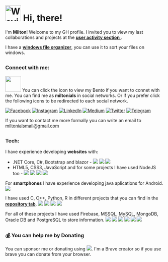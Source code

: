 # <img src="https://raw.githubusercontent.com/Tarikul-Islam-Anik/Animated-Fluent-Emojis/master/Emojis/Hand%20gestures/Waving%20Hand%20Medium-Light%20Skin%20Tone.png" alt="Waving Hand Medium-Light Skin Tone" width="50" height="50" /> Hi, there!
I'm <strong>Milton</strong>! Welcome to my GH profile. I invited you to view my last collaborations and projects at the
<a href="https://github.com/miltonials#js-contribution-activity" target="_blank" rel="noopener noreferrer"><strong> user activity section </strong></a>.

I have a [**windows file organizer**](https://github.com/miltonials/windowsorganizer), you can use it to sort your files on windows.

##

### Connect with me:

<a href="https://bento.me/miltonials" target="_blank" rel="noopener noreferrer"><strong><img src="https://cdn.prod.website-files.com/6335b33630f88833a92915fc/63e501246a370e0d4462f2ed_herologo.png" width="50" height="50"></strong></a> You can click the icon to view my Bento if you want to connet with me. You can find me as **miltonials** in social networks. Or if you prefer click the following icons to be redirected to each social network.

[![Facebook](https://img.shields.io/badge/Facebook-%231877F2.svg?logo=Facebook&logoColor=white)](https://facebook.com/miltonials)
[![Instagram](https://img.shields.io/badge/Instagram-%23E4405F.svg?logo=Instagram&logoColor=white)](https://instagram.com/miltonials)
[![LinkedIn](https://img.shields.io/badge/LinkedIn-%230077B5.svg?logo=linkedin&logoColor=white)](https://linkedin.com/in/milton-josué-barrera-zepeda-502401140)
[![Medium](https://img.shields.io/badge/Medium-12100E?logo=medium&logoColor=white)](https://medium.com/@miltonials)
[![Twitter](https://img.shields.io/badge/Twitter-0f1419.svg?logo=X&logoColor=white)](https://x.com/miltonials)
[![Telegram](https://img.shields.io/badge/telegram-3390ec.svg?logo=telegram&logoColor=white)](https://t.me/miltonials)

If you want to contact me more formally you can write an email to <a href="mailto:miltonialsmail@gmail.com">miltonialsmail@gmail.com</a>

##

### Tech:

I have experience developing **websites** with:
* .NET Core, C#, Bootstrap and blazor - <img src="https://img.shields.io/badge/dotnet-512BD4.svg?logo=dotnet&logoColor=white"> <img src="https://img.shields.io/badge/Bootstrap-7952B3.svg?logo=bootstrap&logoColor=white"> <img src="https://img.shields.io/badge/blazor-512BD4.svg?logo=blazor&logoColor=white">
* HTML5, CSS3, JavaScript and for some projects I have used NodeJS too - <img src="https://img.shields.io/badge/HTML5-E34F26.svg?logo=html5&logoColor=white"> <img src="https://img.shields.io/badge/CSS3-663399.svg?logo=css&logoColor=white"> <img src="https://img.shields.io/badge/JavaScript-F7DF1E.svg?logo=javascript&logoColor=white"> <img src="https://img.shields.io/badge/NodeJS-5FA04E.svg?logo=node.js&logoColor=white">

For **smartphones** I have experience developing java aplications for Android. <img src="https://img.shields.io/badge/Android-34A853.svg?logo=android&logoColor=white">

I have used C, C++, Python, R in different projects that you can find in the [**repository tab**](https://github.com/miltonials?tab=repositories). 
<img src="https://img.shields.io/badge/C-A8B9CC.svg?logo=C&logoColor=white">
<img src="https://img.shields.io/badge/-00599C.svg?logo=cplusplus&logoColor=white">
<img src="https://img.shields.io/badge/-3776AB.svg?logo=python&logoColor=white">
<img src="https://img.shields.io/badge/-276DC3.svg?logo=R&logoColor=white">

For all of these projects I have used Firebase, MSSQL, MySQL, MongoDB, Oracle DB and PostgreSQL to store information.
<img src="https://img.shields.io/badge/FireBase-DD2C00.svg?logo=firebase&logoColor=white">
<img src="https://img.shields.io/badge/MSSQL-0078d4.svg?logo=nologo&logoColor=white">
<img src="https://img.shields.io/badge/MySQL-4479A1.svg?logo=mysql&logoColor=white">
<img src="https://img.shields.io/badge/MongoDB-47A248.svg?logo=mongodb&logoColor=white">
<img src="https://img.shields.io/badge/OracleDB-FF0000.svg?&logoColor=white">
<img src="https://img.shields.io/badge/PostgreSQL-4169E1.svg?logo=PostgreSQL&logoColor=white">

##

### 💰 You can help me by Donating
You can sponsor me or donating using <a href="https://paypal.me/miltonialsPay"><img src="https://img.shields.io/badge/paypal-27346a.svg?logo=paypal&logoColor=white"></img></a>. I'm a Brave creator so if you use brave you can donate from your browser.
